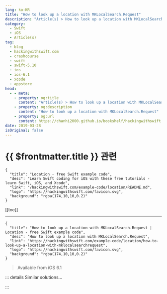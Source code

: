 ```yaml
---
lang: ko-KR
title: "How to look up a location with MKLocalSearch.Request"
description: "Article(s) > How to look up a location with MKLocalSearch.Request"
category:
  - Swift
  - iOS
  - Article(s)
tag: 
  - blog
  - hackingwithswift.com
  - crashcourse
  - swift
  - swift-5.10
  - ios
  - ios-6.1
  - xcode
  - appstore
head:
  - - meta:
    - property: og:title
      content: "Article(s) > How to look up a location with MKLocalSearch.Request"
    - property: og:description
      content: "How to look up a location with MKLocalSearch.Request"
    - property: og:url
      content: https://chanhi2000.github.io/bookshelf/hackingwithswift.com/example-code/location/how-to-look-up-a-location-with-mklocalsearchrequest.html
date: 2019-03-28
isOriginal: false
---
```


# {{ $frontmatter.title }} 관련

```component VPCard
{
  "title": "Location - free Swift example code",
  "desc": "Learn Swift coding for iOS with these free tutorials - learn Swift, iOS, and Xcode",
  "link": "/hackingwithswift.com/example-code/location/README.md",
  "logo": "https://hackingwithswift.com/favicon.svg",
  "background": "rgba(174,10,10,0.2)"
}
```

[[toc]]

---

```component VPCard
{
  "title": "How to look up a location with MKLocalSearch.Request | Location - free Swift example code",
  "desc": "How to look up a location with MKLocalSearch.Request",
  "link": "https://hackingwithswift.com/example-code/location/how-to-look-up-a-location-with-mklocalsearchrequest",
  "logo": "https://hackingwithswift.com/favicon.svg",
  "background": "rgba(174,10,10,0.2)"
}
```

> Available from iOS 6.1

<!-- TODO: 작성 -->

<!-- 
MapKit has built-in functionality to let us look up places and businesses around the world, all using natural language searches that can be passed in straight from user entry.

First, import the MapKit framework, then create an instance of `MKLocalSearch.Request` that contains what you want to search for.

For example, this looks for Fortnum and Mason in London:

```swift
let searchRequest = MKLocalSearch.Request()
searchRequest.naturalLanguageQuery = "Fortnum and Mason, London"
```

That provides no other information to Apple other than the text string, so it will look everywhere in the world for such a match.

If you wanted, you could provide a specific search region by letting the user pan around an `MKMapView` for a specific location, then passing the region they are looking at to your search:

```swift
searchRequest.region = yourMapView.region
```

Once you’re ready, wrap the request inside an instance of `MKLocalSearch`, like this:

```swift
let search = MKLocalSearch(request: searchRequest)
```

When you’re ready, call the `start()` method on your search. This accepts one parameter, which is a closure that runs when the search completes - it will be handed the response data or an error, depending on what happened. This closure will always be run on your application’s main thread, so you can present some user interface immediately if you want.

As an example, this code will loop over all the results that were found for the search, printing out the phone number for each one:

```swift
search.start { response, error in
    guard let response = response else {
        print("Error: \(error?.localizedDescription ?? "Unknown error").")
        return
    }

    for item in response.mapItems {
        print(item.phoneNumber ?? "No phone number.")
    }
}
```

Even without a map region, Apple Maps found the London store just fine, but obviously passing in a map region will help your accuracy improve.

If for some reason the request didn’t return quickly enough and you no longer need a response, call its `cancel()` method to abort the request.

-->

::: details Similar solutions…

<!--
/example-code/location/how-to-request-a-users-location-only-once-using-requestlocation">How to request a user's location only once using requestLocation 
/example-code/games/how-to-find-a-touchs-location-in-a-node-using-locationin">How to find a touch's location in a node using location(in:) 
/example-code/uikit/how-to-find-a-touchs-location-in-a-view-with-locationin">How to find a touch's location in a view with location(in:) 
/example-code/libraries/how-to-preview-files-using-quick-look-and-qlpreviewcontroller">How to preview files using Quick Look and QLPreviewController 
/example-code/language/how-to-create-quick-look-debug-previews-for-your-custom-types">How to create Quick Look debug previews for your custom types</a>
-->

:::

